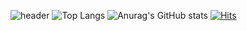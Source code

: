 ![header](https://capsule-render.vercel.app/api?type=venom&height=300&color=gradient&text=minjae0402&section=header&fontAlign=50&animation=fadeIn)
![Top Langs](https://github-readme-stats.vercel.app/api/top-langs/?username=minjae0402&layout=compact)
![Anurag's GitHub stats](https://github-readme-stats.vercel.app/api?username=minjae0402&show_icons=true&theme=radical)
[![Hits](https://hits.seeyoufarm.com/api/count/incr/badge.svg?url=https%3A%2F%2Fgithub.com%2Fgjbae1212%2Fhit-counter)](https://hits.seeyoufarm.com)                    
